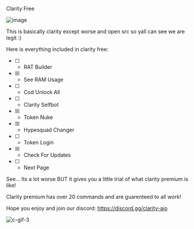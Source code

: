 Clarity Free

![image](https://user-images.githubusercontent.com/99520006/174205219-0592e6f5-94b1-47a4-ab93-12e481008ddd.png)

This is basically clarity except worse and open src so yall can see we are legit :)


Here is everything included in clarity free:

- [ ] - RAT Builder
- [x] - See RAM Usage
- [ ] - Cod Unlock All
- [ ] - Clarity Selfbot
- [x] - Token Nuke
- [x] - Hypesquad Changer
- [ ] - Token Login
- [x] - Check For Updates
- [ ] - Next Page


See... Its a lot worse BUT it gives you a little trial of what clarity premium is like!

Clarity premium has over 20 commands and are guarenteed to all work!

Hope you enjoy and join our discord: https://discord.gg/clarity-aio

![c-gif-3](https://user-images.githubusercontent.com/99520006/174205846-17f8809c-2ff7-4f87-9618-6fc256189bfb.gif)
